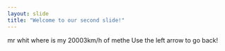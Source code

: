 ```yaml
---
layout: slide
title: "Welcome to our second slide!"
---
```

mr whit where is my 20003km/h of methe
Use the left arrow to go back!

